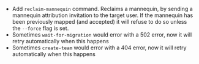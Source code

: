 - Add `reclaim-mannequin` command. Reclaims a mannequin, by sending a mannequin attribution invitation to the target user. If the mannequin has been previously mapped (and accepted) it will refuse to do so unless the `--force` flag is set.
- Sometimes `wait-for-migration` would error with a 502 error, now it will retry automatically when this happens
- Sometimes `create-team` would error with a 404 error, now it will retry automatically when this happens
